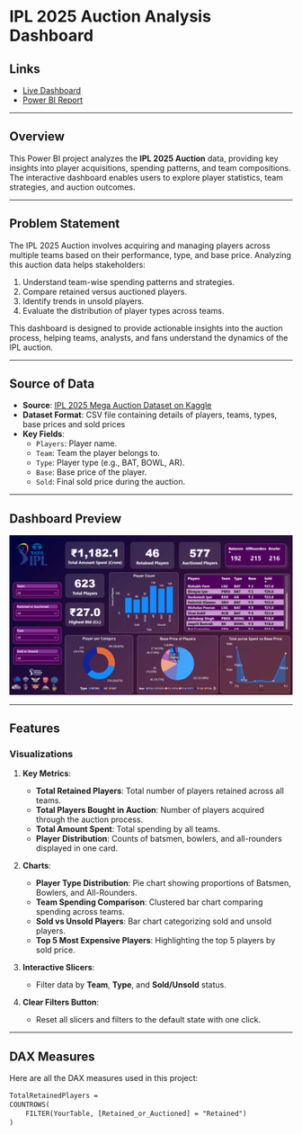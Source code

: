 # IPL 2025 Auction Analysis Dashboard

## Links
- [Live Dashboard](https://ipl-2025-auction-analysis.vercel.app/)
- [Power BI Report](https://app.powerbi.com/view?r=eyJrIjoiZDllZjdlODItZDk2Ni00ODkwLTkzZjItY2U1YTEwZTM5M2ZkIiwidCI6IjM1MDM4M2M3LTlkNjQtNGEzMy04ZTZhLTViOTgwZDhiZDY2MiJ9)

---

## Overview
This Power BI project analyzes the **IPL 2025 Auction** data, providing key insights into player acquisitions, spending patterns, and team compositions. The interactive dashboard enables users to explore player statistics, team strategies, and auction outcomes.

---

## Problem Statement
The IPL 2025 Auction involves acquiring and managing players across multiple teams based on their performance, type, and base price. Analyzing this auction data helps stakeholders:
1. Understand team-wise spending patterns and strategies.
2. Compare retained versus auctioned players.
3. Identify trends in unsold players.
4. Evaluate the distribution of player types across teams.

This dashboard is designed to provide actionable insights into the auction process, helping teams, analysts, and fans understand the dynamics of the IPL auction.

---

## Source of Data
- **Source**: [IPL 2025 Mega Auction Dataset on Kaggle](https://www.kaggle.com/datasets/souviksamanta1053/ipl-2025-mega-auction-dataset)
- **Dataset Format**: CSV file containing details of players, teams, types, base prices and sold prices
- **Key Fields**:
  - `Players`: Player name.
  - `Team`: Team the player belongs to.
  - `Type`: Player type (e.g., BAT, BOWL, AR).
  - `Base`: Base price of the player.
  - `Sold`: Final sold price during the auction.

---

## Dashboard Preview
<img src="https://github.com/pulkit8690/IPL-2025-Auction-Analysis/blob/70128e856c5c5e1fa2444f5fa39d8044c2058ac3/logo/Dashboard.png" alt="Dashboard Preview" width="600">



---

## Features

### Visualizations
1. **Key Metrics**:
   - **Total Retained Players**: Total number of players retained across all teams.
   - **Total Players Bought in Auction**: Number of players acquired through the auction process.
   - **Total Amount Spent**: Total spending by all teams.
   - **Player Distribution**: Counts of batsmen, bowlers, and all-rounders displayed in one card.

2. **Charts**:
   - **Player Type Distribution**: Pie chart showing proportions of Batsmen, Bowlers, and All-Rounders.
   - **Team Spending Comparison**: Clustered bar chart comparing spending across teams.
   - **Sold vs Unsold Players**: Bar chart categorizing sold and unsold players.
   - **Top 5 Most Expensive Players**: Highlighting the top 5 players by sold price.

3. **Interactive Slicers**:
   - Filter data by **Team**, **Type**, and **Sold/Unsold** status.

4. **Clear Filters Button**:
   - Reset all slicers and filters to the default state with one click.

---

## DAX Measures
Here are all the DAX measures used in this project:

```DAX
TotalRetainedPlayers = 
COUNTROWS(
    FILTER(YourTable, [Retained_or_Auctioned] = "Retained")
)
